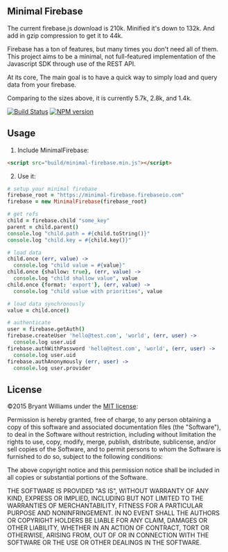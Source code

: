 ## Minimal Firebase

The current firebase.js download is 210k. Minified it's down to 132k. And add
in gzip compression to get it to 44k.

Firebase has a ton of features, but many times you don't need all of them.
This project aims to be a minimal, not full-featured implementation of the
Javascript SDK through use of the REST API.

At its core, The main goal is to have a quick way to simply load and query
data from your firebase.

Comparing to the sizes above, it is currently 5.7k, 2.8k, and 1.4k.

[![Build Status](https://travis-ci.org/scien/minimal-firebase.svg?style=flat-square)](https://travis-ci.org/scien/minimal-firebase)
[![NPM version](http://img.shields.io/npm/v/minimal-firebase.svg?style=flat-square)](https://www.npmjs.org/package/minimal-firebase)

## Usage

1. Include MinimalFirebase:
  ```html
  <script src="build/minimal-firebase.min.js"></script>
  ```

2. Use it:
  ```coffeescript
  # setup your minimal firebase
  firebase_root = "https://minimal-firebase.firebaseio.com"
  firebase = new MinimalFirebase(firebase_root)

  # get refs
  child = firebase.child "some_key"
  parent = child.parent()
  console.log "child.path = #{child.toString()}"
  console.log "child.key = #{child.key()}"
  
  # load data
  child.once (err, value) ->
    console.log "child value = #{value}"
  child.once {shallow: true}, (err, value) ->
    console.log "child shallow value", value
  child.once {format: 'export'}, (err, value) ->
    console.log "child value with priorities", value

  # load data synchronously
  value = child.once()

  # authenticate
  user = firebase.getAuth()
  firebase.createUser 'hello@test.com', 'world', (err, user) ->
    console.log user.uid
  firebase.authWithPassword 'hello@test.com', 'world', (err, user) ->
    console.log user.uid
  firebase.authAnonymously (err, user) ->
    console.log user.provider
  ```

## License
©2015 Bryant Williams under the [MIT license](http://opensource.org/licenses/MIT):

Permission is hereby granted, free of charge, to any person obtaining a copy
of this software and associated documentation files (the "Software"), to deal
in the Software without restriction, including without limitation the rights
to use, copy, modify, merge, publish, distribute, sublicense, and/or sell
copies of the Software, and to permit persons to whom the Software is
furnished to do so, subject to the following conditions:

The above copyright notice and this permission notice shall be included in
all copies or substantial portions of the Software.

THE SOFTWARE IS PROVIDED "AS IS", WITHOUT WARRANTY OF ANY KIND, EXPRESS OR
IMPLIED, INCLUDING BUT NOT LIMITED TO THE WARRANTIES OF MERCHANTABILITY,
FITNESS FOR A PARTICULAR PURPOSE AND NONINFRINGEMENT. IN NO EVENT SHALL THE
AUTHORS OR COPYRIGHT HOLDERS BE LIABLE FOR ANY CLAIM, DAMAGES OR OTHER
LIABILITY, WHETHER IN AN ACTION OF CONTRACT, TORT OR OTHERWISE, ARISING FROM,
OUT OF OR IN CONNECTION WITH THE SOFTWARE OR THE USE OR OTHER DEALINGS IN
THE SOFTWARE.
